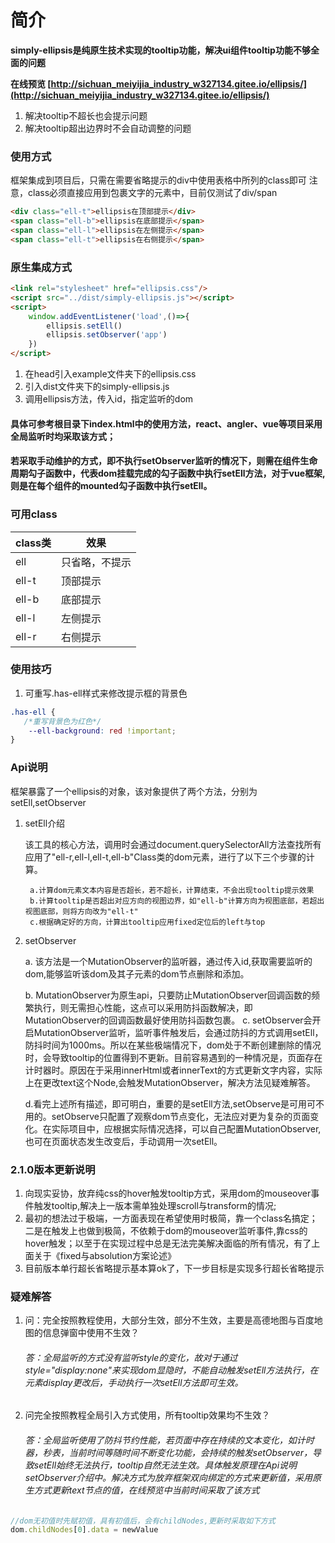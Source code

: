 # 简介
**simply-ellipsis是纯原生技术实现的tooltip功能，解决ui组件tooltip功能不够全面的问题**

**在线预览 [http://sichuan_meiyijia_industry_w327134.gitee.io/ellipsis/](http://sichuan_meiyijia_industry_w327134.gitee.io/ellipsis/)**

1. 解决tooltip不超长也会提示问题
2. 解决tooltip超出边界时不会自动调整的问题

### 使用方式
框架集成到项目后，只需在需要省略提示的div中使用表格中所列的class即可
注意，class必须直接应用到包裹文字的元素中，目前仅测试了div/span

```html
<div class="ell-t">ellipsis在顶部提示</div>
<span class="ell-b">ellipsis在底部提示</span>
<span class="ell-l">ellipsis在左侧提示</span>
<span class="ell-t">ellipsis在右侧提示</span>
```
### 原生集成方式

```html
<link rel="stylesheet" href="ellipsis.css"/>
<script src="../dist/simply-ellipsis.js"></script>
<script>
	window.addEventListener('load',()=>{
  		ellipsis.setEll()
  		ellipsis.setObserver('app')
	})
</script>
```

1. 在head引入example文件夹下的ellipsis.css
2. 引入dist文件夹下的simply-ellipsis.js
3. 调用ellipsis方法，传入id，指定监听的dom

#### 具体可参考根目录下index.html中的使用方法，react、angler、vue等项目采用全局监听时均采取该方式；
#### 若采取手动维护的方式，即不执行setObserver监听的情况下，则需在组件生命周期勾子函数中，代表dom挂载完成的勾子函数中执行setEll方法，对于vue框架,则是在每个组件的mounted勾子函数中执行setEll。


### 可用class
|class类|效果  |
|--|--|
| ell| 只省略，不提示 |
| ell-t| 顶部提示 |
| ell-b| 底部提示 |
| ell-l| 左侧提示 |
|ell-r| 右侧提示 |

### 使用技巧
1. 可重写.has-ell样式来修改提示框的背景色

```css
.has-ell {
   /*重写背景色为红色*/
    --ell-background: red !important;
}
```
### Api说明
框架暴露了一个ellipsis的对象，该对象提供了两个方法，分别为setEll,setObserver

1. setEll介绍

   该工具的核心方法，调用时会通过document.querySelectorAll方法查找所有应用了"ell-r,ell-l,ell-t,ell-b"Class类的dom元素，进行了以下三个步骤的计算。

        a.计算dom元素文本内容是否超长，若不超长，计算结束，不会出现tooltip提示效果
        b.计算tooltip是否超出对应方向的视图边界，如"ell-b"计算方向为视图底部，若超出视图底部，则将方向改为"ell-t"
        c.根据确定好的方向，计算出tooltip应用fixed定位后的left与top
2. setObserver

   a. 该方法是一个MutationObserver的监听器，通过传入id,获取需要监听的dom,能够监听该dom及其子元素的dom节点删除和添加。

   b. MutationObserver为原生api，只要防止MutationObserver回调函数的频繁执行，则无需担心性能，这点可以采用防抖函数解决，即MutationObserver的回调函数最好使用防抖函数包裹。
   c. setObserver会开启MutationObserver监听，监听事件触发后，会通过防抖的方式调用setEll，防抖时间为1000ms。所以在某些极端情况下，dom处于不断创建删除的情况时，会导致tooltip的位置得到不更新。目前容易遇到的一种情况是，页面存在计时器时。原因在于采用innerHtml或者innerText的方式更新文字内容，实际上在更改text这个Node,会触发MutationObserver，解决方法见疑难解答。

   d.看完上述所有描述，即可明白，重要的是setEll方法,setObserve是可用可不用的。setObserve只配置了观察dom节点变化，无法应对更为复杂的页面变化。在实际项目中，应根据实际情况选择，可以自己配置MutationObserver,也可在页面状态发生改变后，手动调用一次setEll。


### 2.1.0版本更新说明
1. 向现实妥协，放弃纯css的hover触发tooltip方式，采用dom的mouseover事件触发tooltip,解决上一版本需单独处理scroll与transform的情况;
2. 最初的想法过于极端，一方面表现在希望使用时极简，靠一个class名搞定；二是在触发上也做到极简，不依赖于dom的mouseover监听事件,靠css的hover触发；以至于在实现过程中总是无法完美解决面临的所有情况，有了上面关于《fixed与absolution方案论述》
3. 目前版本单行超长省略提示基本算ok了，下一步目标是实现多行超长省略提示
### 疑难解答
1. 问：完全按照教程使用，大部分生效，部分不生效，主要是高德地图与百度地图的信息弹窗中使用不生效？

   ###### 答：全局监听的方式没有监听style的变化，故对于通过style="display:none"来实现dom显隐时，不能自动触发setEll方法执行，在元素display更改后，手动执行一次setEll方法即可生效。
2. 问完全按照教程全局引入方式使用，所有tooltip效果均不生效？
   ###### 答：全局监听使用了防抖节约性能，若页面中存在持续的文本变化，如计时器，秒表，当前时间等随时间不断变化功能，会持续的触发setObserver，导致setEll始终无法执行，tooltip自然无法生效。具体触发原理在Api说明setObserver介绍中。解决方式为放弃框架双向绑定的方式来更新值，采用原生方式更新text节点的值，在线预览中当前时间采取了该方式


```javascript
//dom无初值时先赋初值，具有初值后，会有childNodes,更新时采取如下方式
dom.childNodes[0].data = newValue
```
